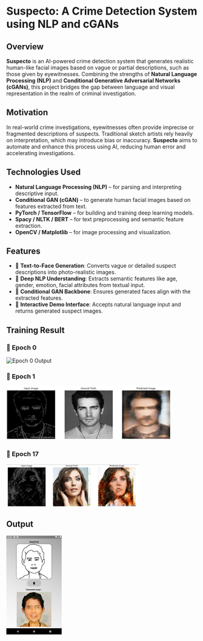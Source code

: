 # Suspecto:  A Crime Detection System using NLP and cGANs


##  Overview

**Suspecto** is an AI-powered crime detection system that generates realistic human-like facial images based on vague or partial descriptions, such as those given by eyewitnesses. Combining the strengths of **Natural Language Processing (NLP)** and **Conditional Generative Adversarial Networks (cGANs)**, this project bridges the gap between language and visual representation in the realm of criminal investigation.

##  Motivation

In real-world crime investigations, eyewitnesses often provide imprecise or fragmented descriptions of suspects. Traditional sketch artists rely heavily on interpretation, which may introduce bias or inaccuracy. **Suspecto** aims to automate and enhance this process using AI, reducing human error and accelerating investigations.

##  Technologies Used

- **Natural Language Processing (NLP)** – for parsing and interpreting descriptive input.
- **Conditional GAN (cGAN)** – to generate human facial images based on features extracted from text.
- **PyTorch / TensorFlow** – for building and training deep learning models.
- **Spacy / NLTK / BERT** – for text preprocessing and semantic feature extraction.
- **OpenCV / Matplotlib** – for image processing and visualization.

##  Features

- 🧾 **Text-to-Face Generation**: Converts vague or detailed suspect descriptions into photo-realistic images.
- 🧠 **Deep NLP Understanding**: Extracts semantic features like age, gender, emotion, facial attributes from textual input.
- 🧬 **Conditional GAN Backbone**: Ensures generated faces align with the extracted features.
- 🧪 **Interactive Demo Interface**: Accepts natural language input and returns generated suspect images.

## Training Result 

### 🔹 Epoch 0
![Epoch 0 Output](../Suspecto_Crime_Detection_System/Images/Picture1.png)

### 🔹 Epoch 1
![Epoch 1 Output](images/Picture2.png)

### 🔹 Epoch 17
![Epoch 17 Output](images/Picture3.png)


## Output

![Output](images/Picture4.png)